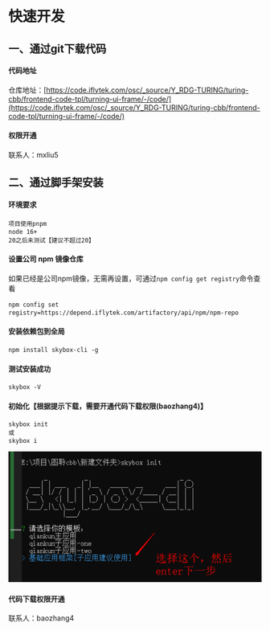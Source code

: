 # 快速开发

## 一、通过git下载代码

#### 代码地址
仓库地址：[https://code.iflytek.com/osc/_source/Y_RDG-TURING/turing-cbb/frontend-code-tpl/turning-ui-frame/-/code/](https://code.iflytek.com/osc/_source/Y_RDG-TURING/turing-cbb/frontend-code-tpl/turning-ui-frame/-/code/)

#### 权限开通
联系人：mxliu5


## 二、通过脚手架安装

#### 环境要求
```
项目使用pnpm
node 16+
20之后未测试【建议不超过20】
```

#### 设置公司 npm 镜像仓库
如果已经是公司npm镜像，无需再设置，可通过`npm config get registry`命令查看
```
npm config set registry=https://depend.iflytek.com/artifactory/api/npm/npm-repo
```

#### 安装依赖包到全局

```
npm install skybox-cli -g
```

#### 测试安装成功

```
skybox -V
```

#### 初始化【根据提示下载，需要开通代码下载权限(baozhang4)】
```
skybox init
或
skybox i
```

![alt text](image.png)

#### 代码下载权限开通

联系人：baozhang4

